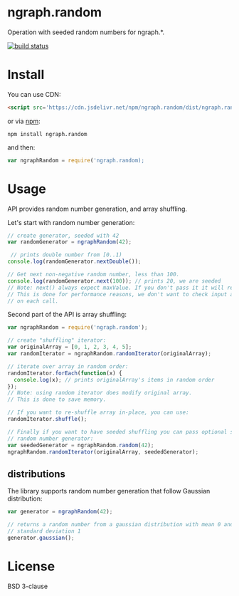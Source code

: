 ngraph.random
=============

Operation with seeded random numbers for ngraph.*.

[![build status](https://secure.travis-ci.org/anvaka/ngraph.random.png)](http://travis-ci.org/anvaka/ngraph.random)

Install
=======

You can use CDN:

``` html
<script src='https://cdn.jsdelivr.net/npm/ngraph.random/dist/ngraph.random.js'></script>
```

or via [npm](http://npmjs.org):

```
npm install ngraph.random
```

and then:

``` js
var ngraphRandom = require('ngraph.random);
```

Usage
=====
API provides random number generation, and array shuffling. 

Let's start with random number generation:

``` js
// create generator, seeded with 42
var randomGenerator = ngraphRandom(42);

 // prints double number from [0..1)
console.log(randomGenerator.nextDouble());

// Get next non-negative random number, less than 100.
console.log(randomGenerator.next(100)); // prints 20, we are seeded
// Note: next() always expect maxValue. If you don't pass it it will return NaN.
// This is done for performance reasons, we don't want to check input arguments
// on each call.
```

Second part of the API is array shuffling:

``` js
var ngraphRandom = require('ngraph.random');

// create "shuffling" iterator:
var originalArray = [0, 1, 2, 3, 4, 5];
var randomIterator = ngraphRandom.randomIterator(originalArray);

// iterate over array in random order:
randomIterator.forEach(function(x) {
  console.log(x); // prints originalArray's items in random order
});
// Note: using random iterator does modify original array.
// This is done to save memory.

// If you want to re-shuffle array in-place, you can use:
randomIterator.shuffle();

// Finally if you want to have seeded shuffling you can pass optional seeded 
// random number generator:
var seededGenerator = ngraphRandom.random(42);
ngraphRandom.randomIterator(originalArray, seededGenerator); 
```


## distributions

The library supports random number generation that follow Gaussian distribution:

``` js
var generator = ngraphRandom(42);

// returns a random number from a gaussian distribution with mean 0 and
// standard deviation 1
generator.gaussian();
```

License
=======
BSD 3-clause
